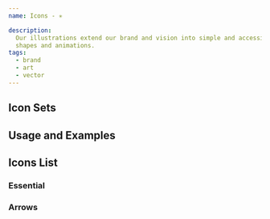 ```yaml
---
name: Icons - ✳️

description:
  Our illustrations extend our brand and vision into simple and accessible
  shapes and animations.
tags:
  - brand
  - art
  - vector
---
```


<!-- CODE IMPORTS -->

<!-- prettier-ignore -->
<!-- END CODE IMPORTS -->

<DocHeader props={props}/>

## Icon Sets

## Usage and Examples

## Icons List

### Essential

### Arrows
